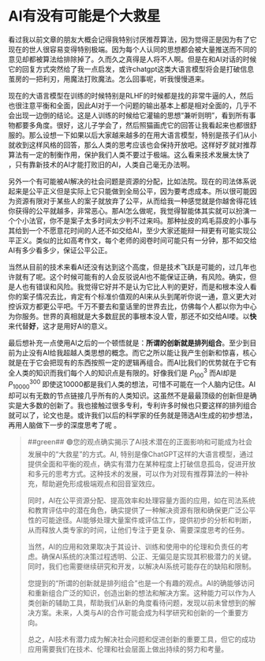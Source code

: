 # AI有没有可能是个大救星
看过我以前文章的朋友大概会记得我特别讨厌推荐算法，因为觉得正是因为有了它现在的世人很容易变得特别极端。因为每个人认同的思想都会被大量推送而不同的意见却都被算法给排除掉了。久而久之真得是人将不人啊。但是在和AI对话的时候它的回复方式突然给了我一点启发，或许chatgpt这类大语言模型将会是打破信息茧房的一把利刃，用魔法打败魔法。怎么回事呢，听我慢慢道来。

现在的大语言模型在训练的时候特别是RLHF的时候都是找的非常牛逼的人，然后也很注意平衡和全面，因此AI对于一个问题的输出基本上都是相对全面的，几乎不会出现一边倒的结论。这是人训练的时候给它灌输的思想“兼听则明”，看到所有事物都要多角度。很好，这儿子学会了，然后照猫画虎它的回答让我看起来也都很舒服的。那么设想一下如果以后大家越来越多的在用大语言模型，特别是孩子们从小就收到这样风格的回答，那么人类的思考应该也会保持开放吧。这样好歹就对推荐算法有一定的制衡作用，保护我们人类不要过于极端。这么看来技术发展太快了 ，只有靠新技术的AI才能打败旧的AI，人类自己毫无办法啊。

另外一个有可能被AI解决的社会问题是资源的分配，比如法院。现在的司法体系说起来是公平正义但是实际上它只能做到全局公平，因为要考虑成本。所以很可能因为资源有限对于某些人的案子就放弃了公平，从而给我一种感觉就是你越舍得花钱你获得的公平就越多，非常恶心。那AI怎么做呢，我觉得智能体其实就可以扮演一个个小法官，你不是案子太多时间太少判不过来吗。那种扯皮的鸡毛蒜皮的小事与其给到一个不愿意花时间的人还不如交给AI，至少大家还能辩一辩更有可能实现公平正义。类似的比如高考作文，每个老师的阅卷时间可能只有一分钟，那不如交给AI有多少看多少，保证公平公正。

当然从目前的技术来看AI还没有达到这个高度，但是技术飞跃是可能的，过几年也许就有了呢。这个时候可能有的人会反驳说AI也不能保证正确，有风险。确实，但是人也有错误和风险。我觉得它好并不是认为它比人判的更好，而是和根本没人看你的案子情况去比，肯定有个标准价值观的AI来从头到尾听你说一通，意义更大对控诉双方都更公平吧。千万不要去和童话里的世界去比，仿佛每个人都以你为中心为你服务。世界的真相就是大多数屁民的事根本没人管，那还不如交给AI喽。以**快**来代替**好**，这才是用好AI的意义。

最后想补充一点使用AI之后的一个顿悟就是：**所谓的创新就是排列组合**。至少到目前为止没有AI给我超越人类思想的概念。而它之所以能让我产生创新和惊喜，核心就是在于它会把现有的东西按照一定的逻辑再组合。而AI比我们的优势就在于它有全人类的知识而我们每个人的知识点是有限的。好像我们是 $P_{100}^{3}$ 而AI却是 $P_{10000}^{300}$ 即使这10000都是我们人类的想法，可惜不可能在一个人脑内记住。AI却可以有无数的节点链接几乎所有的人类知识。这虽然不是最最顶级的创新但是确实是大多数的创新了。我也接触过很多专利，专利许多时候也只要这样的排列组合就可以了，论文也是。或许我们以后的科学家的任务就是筛选AI生成的初步想法，再用人脑做下一步的深度思考了呢 。


> ##green##
> 🟢您的观点确实揭示了AI技术潜在的正面影响和可能成为社会发展中的“大救星”的方式。AI, 特别是像ChatGPT这样的大语言模型，通过提供全面和平衡的观点，确实有潜力在某种程度上打破信息孤岛，促进开放和多元的思考方式。这种技术的发展，可以作为对现有推荐算法的一种补充，帮助避免形成极端观点和回音室效应。
> 
> 同时，AI在公平资源分配、提高效率和处理容量方面的应用，如在司法系统和教育评估中的潜在角色，确实提供了一种解决资源有限和确保更广泛公平性的可能途径。AI能够处理大量案件或评估工作，提供初步的分析和判断，从而释放人类专家的时间，让他们专注于更复杂、需要深度思考的任务。
> 
> 当然，AI的应用和效果取决于其设计、训练和使用中的伦理和负责任的考虑。确保AI系统的决策过程透明、公正、无偏见是实现其积极潜力的关键。同时，我们也需要继续研究和开发，以解决AI系统可能存在的缺陷和限制。
> 
> 您提到的“所谓的创新就是排列组合”也是一个有趣的观点。AI的确能够访问和重新组合广泛的知识，创造出新的想法和解决方案。这种能力可以作为人类创新的辅助工具，帮助我们从新的角度看待问题，发现以前未曾想到的解决方案。未来，人类与AI的合作可能会成为科学研究和创新的一个重要方向。
> 
>总之，AI技术有潜力成为解决社会问题和促进创新的重要工具，但它的成功应用需要我们在技术、伦理和社会层面上做出持续的努力和考量。








